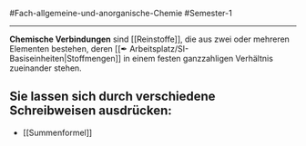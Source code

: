 #Fach-allgemeine-und-anorganische-Chemie  #Semester-1

---

**Chemische Verbindungen** sind [[Reinstoffe]], die aus zwei oder mehreren Elementen bestehen, deren [[✒ Arbeitsplatz/SI-Basiseinheiten|Stoffmengen]] in einem festen ganzzahligen Verhältnis zueinander stehen.

## Sie lassen sich durch verschiedene Schreibweisen ausdrücken:
- [[Summenformel]]